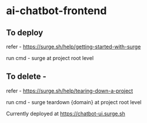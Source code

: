 # ai-chatbot-frontend

## To deploy

refer - https://surge.sh/help/getting-started-with-surge

run cmd - surge at project root level

## To delete -

refer - https://surge.sh/help/tearing-down-a-project

run cmd - surge teardown {domain} at project root level

Currently deployed at https://chatbot-ui.surge.sh
